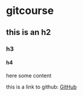 # gitcourse


## this is an h2



### h3

#### h4

here some content

this is a link to github: [GitHub](http://github.com)
